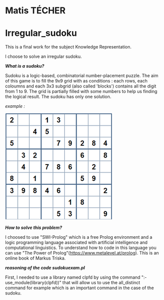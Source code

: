 # Matis TÉCHER 


# Irregular_sudoku
This is a final work for the subject Knowledge Representation.

I choose to solve an irregular sudoku.

***What is a sudoku?***

Sudoku is a logic-based, combinatorial number-placement puzzle. The aim of this game is to fill the 9x9 grid with as conditions : each rows, each coloumns and each 3x3 subgrid (also called 'blocks') contains all the digit from 1 to 9. The grid is partially filled with some numbers to help us finding the logical result. The sudoku has only one solution.

*example :*

![alt text](./example2.png)

***How to solve this problem?***

I choosed to use "SWI-Prolog" which is a free Prolog environment and a logic programming language associated with artificial intelligence and computational linguistics. To understand how to code in this language you can use "The Power of Prolog"(https://www.metalevel.at/prolog). This is an online book of Markus Triska. 

***reasoning of the code sudokuexam.pl***

First, I needed to use a library named clpfd by using the command ":- use_module(library(clpfd))" that will allow us to use the all_distinct command for example which is an important command in the case of the sudoku.

